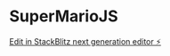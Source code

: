 # SuperMarioJS

[Edit in StackBlitz next generation editor ⚡️](https://stackblitz.com/~/github.com/augunautics/SuperMarioJS)